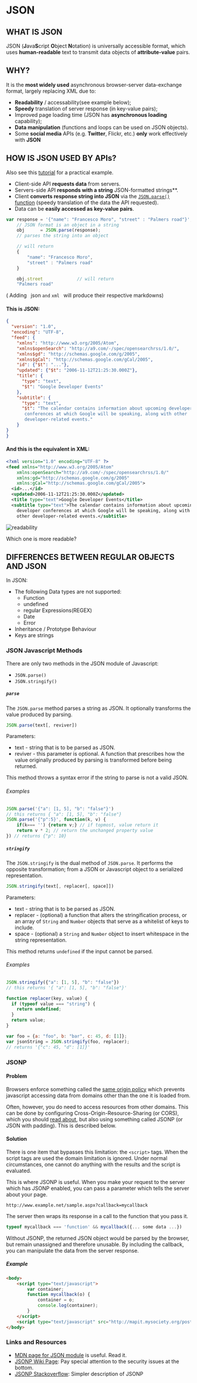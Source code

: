 # JSON

## WHAT IS JSON
JSON (**J**ava**S**cript **O**bject **N**otation) is universally accessible format, which uses **human-readable** text to transmit data objects of **attribute-value** pairs.

## WHY?
It is the **most widely used** asynchronous browser-server data-exchange format, largely replacing XML due to:
 * **Readability** / accessability(see example below);
 * **Speedy** translation of server response (in key-value pairs);
 * Improved page loading time (JSON has **asynchronous loading** capability);
 * **Data manipulation** (functions and loops can be used on JSON objects).
 * Some **social media** APIs (e.g. **Twitter**, Flickr, etc.) **only** work effectively with **JSON**

## HOW IS JSON USED BY APIs?
Also see this [tutorial](json-api-ex.md) for a practical example.
 * Client-side API **requests data** from servers.
 * Servers-side API **responds with a string** JSON-formatted strings**.
 * Client **converts response string into JSON** via the [```JSON.parse()``` function](json-api-ex.md) (speedy translation of the data the API requested).
 * Data can be **easily accessed as key-value pairs**.

 ```javascript
 var response = '{"name": "Francesco Moro", "street" : "Palmers road"}',
     // JSON format is an object in a string
     obj      = JSON.parse(response);
     // parses the string into an object
 ```
 ```javascript
     // will return
     {
         "name": "Francesco Moro",
         "street" : "Palmers road"
     }
 ```
 ```javascript
     obj.street             // will return
     "Palmers road"
 ```


( Adding ``` ```json ``` and ``` ```xml ``` will produce their respective markdowns)

#### This is  JSON:
``` json
{
  "version": "1.0",
  "encoding": "UTF-8",
  "feed": {
    "xmlns": "http://www.w3.org/2005/Atom",
    "xmlns$openSearch": "http://a9.com/-/spec/opensearchrss/1.0/",
    "xmlns$gd": "http://schemas.google.com/g/2005",
    "xmlns$gCal": "http://schemas.google.com/gCal/2005",
    "id": {"$t": "..."},
    "updated": {"$t": "2006-11-12T21:25:30.000Z"},
    "title": {
      "type": "text",
      "$t": "Google Developer Events"
    },
    "subtitle": {
      "type": "text",
      "$t": "The calendar contains information about upcoming developer
       conferences at which Google will be speaking, along with other
       developer-related events."
    }
}
}
```

#### And this is the equivalent in XML:

```xml
<?xml version="1.0" encoding="UTF-8" ?>
<feed xmlns="http://www.w3.org/2005/Atom"
    xmlns:openSearch="http://a9.com/-/spec/opensearchrss/1.0/"
    xmlns:gd="http://schemas.google.com/g/2005"
    xmlns:gCal="http://schemas.google.com/gCal/2005">
  <id>...</id>
  <updated>2006-11-12T21:25:30.000Z</updated>
  <title type="text">Google Developer Events</title>
  <subtitle type="text">The calendar contains information about upcoming
    developer conferences at which Google will be speaking, along with
    other developer-related events.</subtitle>
```


![readability](../assets/readability.jpg)

Which one is more readable?

## DIFFERENCES BETWEEN REGULAR OBJECTS AND JSON
In JSON:
 * The following Data types are not supported:
    * Function
    * undefined
    * regular Expressions(REGEX)
    * Date
    * Error
 * Inheritance / Prototype Behaviour
 * Keys are strings

### JSON Javascript Methods
There are only two methods in the JSON module of Javascript:

* `JSON.parse()`
* `JSON.stringify()`

##### `parse`
The `JSON.parse` method parses a string as JSON. It optionally transforms the value produced by parsing.

```javascript
JSON.parse(text[, reviver])
```
Parameters:
* text - string that is to be parsed as JSON.
* reviver - this parameter is optional. A function that prescribes how the value originally produced by parsing is transformed before being returned.

This method throws a syntax error if the string to parse is not a valid JSON.

###### Examples

```javascript
JSON.parse('{"a": [1, 5], "b": "false"}')
// this returns { "a": [1, 5], "b": "false"}
JSON.parse('{"p":5}', function(k, v) {
    if(k=== '') {return v;} // if topmost, value return it
    return v * 2; // return the unchanged property value
}) // returns {"p": 10}
```


##### `stringify`
The `JSON.stringify` is the dual method of `JSON.parse`. It performs the opposite transformation; from a JSON or Javascript object to a serialized representation.

```javascript
JSON.stringify(text[, replacer[, space]])
```
Parameters:
* text - string that is to be parsed as JSON.
* replacer - (optional) a function that alters the stringification process, or an array of `String` and `Number` objects that serve as a whitelist of keys to include.
* space - (optional) a `String` and `Number` object to insert whitespace in the string representation.

This method returns `undefined` if the input cannot be parsed.

###### Examples

```javascript
JSON.stringify({"a": [1, 5], "b": "false"})
// this returns '{ "a": [1, 5], "b": "false"}'

function replacer(key, value) {
  if (typeof value === "string") {
    return undefined;
  }
  return value;
}

var foo = {a: "foo", b: "bar", c: 45, d: [1]};
var jsonString = JSON.stringify(foo, replacer);
// returns '{"c": 45, "d": [1]}'
```

### JSONP
#### Problem
Browsers enforce something called the [same origin policy](https://en.wikipedia.org/wiki/Same-origin_policy) which prevents javascript accessing data from domains other than the one it is loaded from.

Often, however, you do need to access resources from other domains. This can be done by configuring Cross-Origin-Resource-Sharing (or CORS), which you should [read about](https://en.wikipedia.org/wiki/Cross-origin_resource_sharing), but also using something called JSONP (or JSON with padding). This is described below.

#### Solution

There is one item that bypasses this limitation: the `<script>` tags. When the script tags are used the domain limitation is ignored. Under normal circumstances, one cannot do anything with the results and the script is evaluated.

This is where JSONP is useful. When you make your request to the server which has JSONP enabled, you can pass a parameter which tells the server about your page.

```
http://www.example.net/sample.aspx?callback=mycallback
```

The server then wraps its response in a call to the function that you pass it.    

```javascript
typeof mycallback === 'function' && mycallback({... some data ...})
```

Without JSONP, the returned JSON object would be parsed by the browser, but remain unassigned and therefore unusable. By including the callback, you can manipulate the data from the server response.

##### Example
```html
<body>
    <script type="text/javascript">
        var container;
        function mycallback(o) {
            container = o;
            console.log(container);
        }
    </script>
    <script type="text/javascript" src="http://mapit.mysociety.org/postcode/SW1A1AA?callback=mycallback"></script>
</body>
```


### Links and Resources
* [MDN page for JSON module](https://developer.mozilla.org/en/docs/Web/JavaScript/Reference/Global_Objects/JSON) is useful. Read it.
* [JSONP Wiki Page](https://en.wikipedia.org/wiki/JSONP): Pay special attention to the security issues at the bottom.
* [JSONP Stackoverflow](http://stackoverflow.com/questions/2067472/what-is-jsonp-all-about): Simpler description of JSONP
